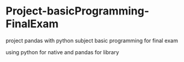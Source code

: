 # Project-basicProgramming-FinalExam
project pandas with python subject basic programming for final exam

using python for native and pandas for library

